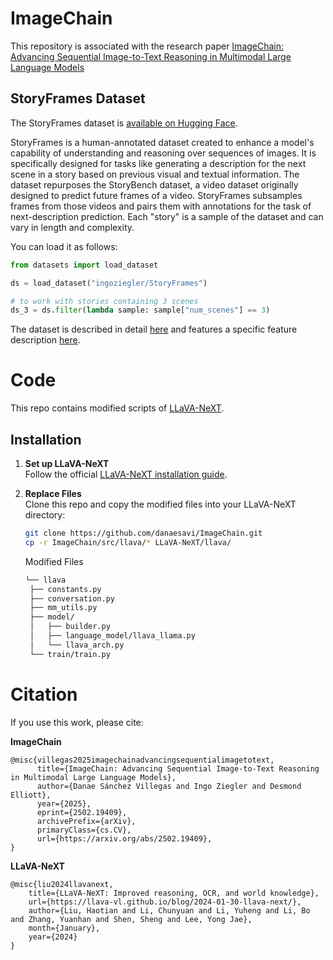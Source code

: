 # ImageChain
This repository is associated with the research paper [ImageChain: Advancing Sequential Image-to-Text Reasoning in Multimodal Large Language Models](https://arxiv.org/abs/2502.19409)

## StoryFrames Dataset
The StoryFrames dataset is [available on Hugging Face](https://huggingface.co/datasets/ingoziegler/StoryFrames).

StoryFrames is a human-annotated dataset created to enhance a model's capability of understanding and reasoning over sequences of images. It is specifically designed for tasks like generating a description for the next scene in a story based on previous visual and textual information. The dataset repurposes the StoryBench dataset, a video dataset originally designed to predict future frames of a video. StoryFrames subsamples frames from those videos and pairs them with annotations for the task of next-description prediction. Each "story" is a sample of the dataset and can vary in length and complexity.

You can load it as follows:

```python
from datasets import load_dataset

ds = load_dataset("ingoziegler/StoryFrames")

# to work with stories containing 3 scenes
ds_3 = ds.filter(lambda sample: sample["num_scenes"] == 3)
```

The dataset is described in detail [here](https://huggingface.co/datasets/ingoziegler/StoryFrames#what-is-a-story-in-storyframes) and features a specific feature description [here](https://huggingface.co/datasets/ingoziegler/StoryFrames#detailed-field-descriptions).

# Code

This repo contains modified scripts of [LLaVA-NeXT](https://github.com/LLaVA-VL/LLaVA-NeXT).  

## Installation  

1. **Set up LLaVA-NeXT**  
   Follow the official [LLaVA-NeXT installation guide](https://github.com/LLaVA-VL/LLaVA-NeXT).  

2. **Replace Files**  
   Clone this repo and copy the modified files into your LLaVA-NeXT directory:  
   ```bash
   git clone https://github.com/danaesavi/ImageChain.git
   cp -r ImageChain/src/llava/* LLaVA-NeXT/llava/
   ```
   Modified Files
   ```bash
   └── llava
    ├── constants.py
    ├── conversation.py
    ├── mm_utils.py
    ├── model/
    │   ├── builder.py
    │   ├── language_model/llava_llama.py
    │   └── llava_arch.py
    └── train/train.py
    ```

# Citation
If you use this work, please cite:

**ImageChain**  
```
@misc{villegas2025imagechainadvancingsequentialimagetotext,
      title={ImageChain: Advancing Sequential Image-to-Text Reasoning in Multimodal Large Language Models}, 
      author={Danae Sánchez Villegas and Ingo Ziegler and Desmond Elliott},
      year={2025},
      eprint={2502.19409},
      archivePrefix={arXiv},
      primaryClass={cs.CV},
      url={https://arxiv.org/abs/2502.19409}, 
}
```

**LLaVA-NeXT**  
```
@misc{liu2024llavanext,
    title={LLaVA-NeXT: Improved reasoning, OCR, and world knowledge},
    url={https://llava-vl.github.io/blog/2024-01-30-llava-next/},
    author={Liu, Haotian and Li, Chunyuan and Li, Yuheng and Li, Bo and Zhang, Yuanhan and Shen, Sheng and Lee, Yong Jae},
    month={January},
    year={2024}
}
```
